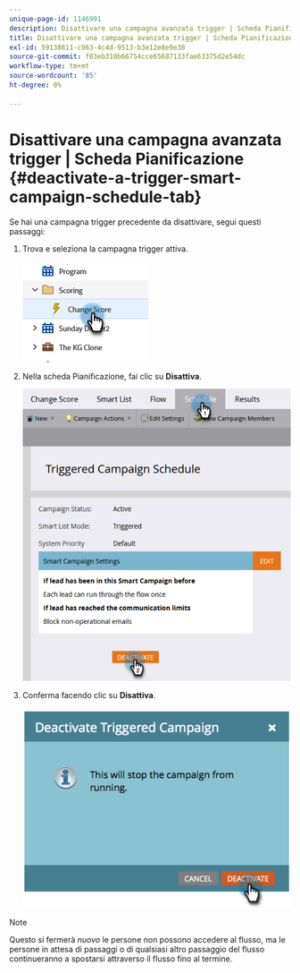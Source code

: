 ```yaml
---
unique-page-id: 1146991
description: Disattivare una campagna avanzata trigger | Scheda Pianificazione - Documenti Marketo - Documentazione del prodotto
title: Disattivare una campagna avanzata trigger | Scheda Pianificazione
exl-id: 59138811-c963-4c4d-9513-b3e12e8e9e38
source-git-commit: f03eb310b66754cce65687133fae63375d2e54dc
workflow-type: tm+mt
source-wordcount: '85'
ht-degree: 0%

---
```


# Disattivare una campagna avanzata trigger | Scheda Pianificazione {#deactivate-a-trigger-smart-campaign-schedule-tab}

Se hai una campagna trigger precedente da disattivare, segui questi passaggi:

1. Trova e seleziona la campagna trigger attiva.

   ![](assets/deactivate-a-trigger-smart-campaign-schedule-tab-1.png)

1. Nella scheda Pianificazione, fai clic su **Disattiva**.

   ![](assets/deactivate-a-trigger-smart-campaign-schedule-tab-2.png)

1. Conferma facendo clic su **Disattiva**.

   ![](assets/deactivate-a-trigger-smart-campaign-schedule-tab-3.png)

>[!NOTE]
>
>Questo si fermerà *nuovo* le persone non possono accedere al flusso, ma le persone in attesa di passaggi o di qualsiasi altro passaggio del flusso continueranno a spostarsi attraverso il flusso fino al termine.
